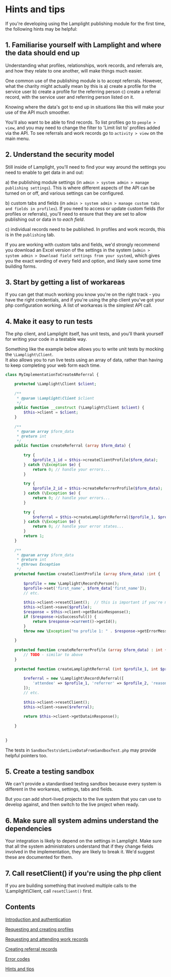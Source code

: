 # Hints and tips

If you're developing using the Lamplight publishing module for the first time, the following hints may be helpful:

## 1. Familiarise yourself with Lamplight and where the data should end up

Understanding what profiles, relationships, work records, and referrals are, and how they relate to one another,
will make things much easier.  

One common use of the publishing module is to accept referrals.  However, what the charity might actually mean by this is
a) create a profile for the service user
b) create a profile for the referring person
c) create a referral record, with the service user and referring person listed on it.

Knowing where the data's got to end up in situations like this will make your use of the API much smoother.

You'll also want to be able to find records.  To list profiles go to `people > view`, and you may need to change the filter
to 'Limit list to' profiles added via the API.  To see referrals and work records go to `activity > view` on the main menu. 

## 2. Understand the security model

Still inside of Lamplight, you'll need to find your way around the settings you need to enable to get data in and out:

a) the publishing module settings (in `admin > system admin > manage publishing settings`). This is where different aspects
of the API can be turned on or off, and various settings can be configured.

b) custom tabs and fields (in `admin > system admin > manage custom tabs and fields in profiles`).  If you need to access
or update custom fields (for profiles or referrals), you'll need to ensure that they are set to allow publishing out
or data in to *each field*.

c) individual records need to be published.  In profiles and work records, this is in the `publishing` tab. 

If you are working with custom tabs and fields, we'd strongly recommend you download an Excel version of the settings 
in the system (`admin > system admin > Download field settings from your system`), which gives you the exact wording
of every field and option, and likely save some time building forms.


## 3. Start by getting a list of workareas

If you can get that much working you know you're on the right track - you have the right credentials, and if you're using
the php client you've got your php configuration working.  A list of workareas is the simplest API call.

## 4. Make it easy to run tests

The php client, and Lamplight itself, has unit tests, and you'll thank yourself for writing your code in a testable way.

Something like the example below allows you to write unit tests by mocking the `\Lamplight\Client`.  
It also allows you to run live tests using an array of data, rather than having to keep completing your web form each time.

```php
class MyImplementationToCreateAReferral {

    protected \Lamplight\Client $client;
    
    /**
     * @param \Lamplight\Client $client
     */
    public function __construct (\Lamplight\Client $client) {
        $this->client = $client;
    }
    
    /**
     * @param array $form_data
     * @return int
     */
    public function createReferral (array $form_data) {
        
        try {
            $profile_1_id = $this->createClientProfile($form_data);
        } catch (\Exception $e) {
            return 0; // handle your errors...
        }
        
        try {
            $profile_2_id = $this->createReferrerProfile($form_data);
        } catch (\Exception $e) {
            return 0; // handle your errors...
        }
        
        try {
            $referral = $this->createLamplightReferral($profile_1, $profile_2, $form_data);
        } catch (\Exception $e) {
            return 0; // handle your error states...
        }
        return 1;
    }    
    
    /**
     * @param array $form_data
     * @return int
     * @throws Exception
     */
    protected function createClientProfile (array $form_data) :int {
        
        $profile = new \Lamplight\Record\Person();
        $profile->set('first_name', $form_data['first_name']);
        // etc.
        
        $this->client->resetClient();  // this is important if you're making lots of calls
        $this->client->save($profile);
        $response = $this->client->getDatainResponse();
        if ($response->isSuccessful()) {
            return $response->current()->getId();
        }
        throw new \Exception("no profile 1: " . $response->getErrorMessage());
        
    }
    
    protected function createReferrerProfile (array $form_data) : int {
        // TODO - similar to above
    }
    
    protected function createLamplightReferral (int $profile_1, int $profile_2, array $form_data) {
        
        $referral = new \Lamplight\Record\Referral([
            'attendee' => $profile_1, 'referrer' => $profile_2, 'reason' => $form_data['referral_reason']
        ]);
        // etc.
        
        $this->client->resetClient();
        $this->client->save($referral);
        
        return $this->client->getDatainResponse();
        
    }
    
    
}

```

The tests in `SandboxTests\GetLiveDataFromSandboxTest.php` may provide helpful pointers too.


## 5. Create a testing sandbox

We can't provide a standardised testing sandbox because every system is different in the workareas, settings, tabs
and fields.

But you can add short-lived projects to the live system that you can use to develop against, and then switch to the live
project when ready.


## 6. Make sure all system admins understand the dependencies

Your integration is likely to depend on the settings in Lamplight.  Make sure that all the system administrators understand
that if they change fields involved in the implementation, they are likely to break it.  We'd suggest these are documented
for them.


## 7. Call resetClient() if you're using the php client

If you are building something that involved multiple calls to the \Lamplight\Client, call `resetClient()` first.





## Contents

[Introduction and authentication](api.html)

[Requesting and creating profiles](profiles.html)

[Requesting and attending work records](work.html)

[Creating referral records](referral.html)

[Error codes](errors.html)

[Hints and tips](hints.html)